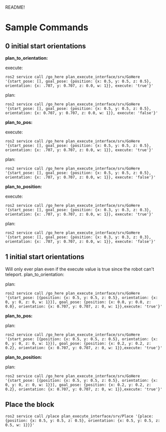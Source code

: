 README!

# Sample Commands

## 0 initial start orientations

**plan_to_orientation:**

execute:

`ros2 service call /go_here plan_execute_interface/srv/GoHere '{start_pose: [], goal_pose: {position: {x: 0.5, y: 0.5, z: 0.5}, orientation: {x: .707, y: 0.707, z: 0.0, w: 1}}, execute: 'true'}'`

plan:

`ros2 service call /go_here plan_execute_interface/srv/GoHere '{start_pose: [], goal_pose: {position: {x: 0.5, y: 0.5, z: 0.5}, orientation: {x: 0.707, y: 0.707, z: 0.0, w: 1}}, execute: 'false'}'`

**plan_to_pos:**

execute:

`ros2 service call /go_here plan_execute_interface/srv/GoHere '{start_pose: [], goal_pose: {position: {x: 0.5, y: 0.5, z: 0.5}, orientation: {x: .707, y: 0.707, z: 0.0, w: 1}}, execute: 'true'}'`

plan:

`ros2 service call /go_here plan_execute_interface/srv/GoHere '{start_pose: [], goal_pose: {position: {x: 0.5, y: 0.5, z: 0.5}, orientation: {x: .707, y: 0.707, z: 0.0, w: 1}}, execute: 'false'}'`

**plan_to_position:**

execute:

`ros2 service call /go_here plan_execute_interface/srv/GoHere '{start_pose: [], goal_pose: {position: {x: 0.3, y: 0.3, z: 0.3}, orientation: {x: .707, y: 0.707, z: 0.0, w: 1}}, execute: 'true'}'`

plan:

`ros2 service call /go_here plan_execute_interface/srv/GoHere '{start_pose: [], goal_pose: {position: {x: 0.3, y: 0.3, z: 0.3}, orientation: {x: .707, y: 0.707, z: 0.0, w: 1}}, execute: 'false'}'`

## 1 initial start orientations

Will only ever plan even if the execute value is true since the robot can't teleport. 
plan_to_orientation:

plan:

`ros2 service call /go_here plan_execute_interface/srv/GoHere '{start_pose: [{position: {x: 0.5, y: 0.5, z: 0.5}, orientation: {x: 0, y: 0, z: 0, w: 1}}], goal_pose: {position: {x: 0.0, y: 0.0, z: 0.0}, orientation: {x: 0.707, y: 0.707, z: 0, w: 1}},execute: 'true'}'`

**plan_to_pos:**

plan:

`ros2 service call /go_here plan_execute_interface/srv/GoHere '{start_pose: [{position: {x: 0.5, y: 0.5, z: 0.5}, orientation: {x: 0, y: 0, z: 0, w: 1}}], goal_pose: {position: {x: 0.2, y: 0.2, z: 0.2}, orientation: {x: 0.707, y: 0.707, z: 0, w: 1}},execute: 'true'}'`

**plan_to_position:**

plan:

`ros2 service call /go_here plan_execute_interface/srv/GoHere '{start_pose: [{position: {x: 0.5, y: 0.5, z: 0.5}, orientation: {x: 0, y: 0, z: 0, w: 1}}], goal_pose: {position: {x: 0.2, y: 0.2, z: 0.2}, orientation: {x: 0.707, y: 0.707, z: 0, w: 1}},execute: 'true'}'`

## Place the block

`ros2 service call /place plan_execute_interface/srv/Place '{place: {position: {x: 0.5, y: 0.5, z: 0.5}, orientation: {x: 0.5, y: 0.5, z: 0.5, w: 1}}}'`
